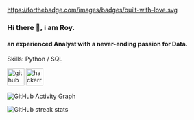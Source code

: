 https://forthebadge.com/images/badges/built-with-love.svg
### Hi there 👋, i am **Roy.**
#### an experienced Analyst with a **never-ending** passion for Data.

Skills: Python / SQL 



[<img src='https://cdn.jsdelivr.net/npm/simple-icons@3.0.1/icons/github.svg' alt='github' height='40'>](https://github.com/roy1337)  [<img src='https://cdn.jsdelivr.net/npm/simple-icons@3.0.1/icons/hackerrank.svg' alt='hackerrank' height='40'>](royd1337)  

![GitHub Activity Graph](https://activity-graph.herokuapp.com/graph?username=roy1337)  

![GitHub streak stats](https://github-readme-streak-stats.herokuapp.com/?user=roy1337)  

